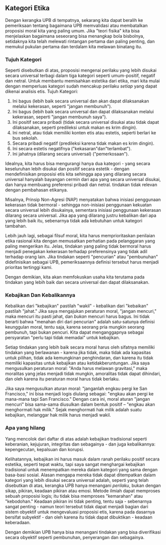 ## Kategori Etika

Dengan kerangka UPB di tempatnya, sekarang kita dapat beralih ke pemeriksaan tentang bagaimana UPB memvalidasi atau membatalkan proposisi moral kita yang paling umum. Jika "teori fisika" kita bisa menjelaskan bagaimana seseorang bisa menangkap bola bisbolnya, setidaknya kita telah melewati rintangan pertama dan paling penting, dan memukul pukulan pertama dan terdalam kita melawan binatang itu.

### Tujuh Kategori

Seperti disebutkan di atas, proposisi mengenai perilaku yang lebih disukai secara universal terbagi dalam tiga kategori seperti umum-positif, negatif dan netral. Untuk membantu memisahkan estetika dari etika, mari kita mulai dengan memperluas kategori sudah mencakup perilaku *setiap* yang dapat dikenai analisis etis. Tujuh Kategori:

1. Ini bagus (lebih baik secara universal dan akan dapat dilaksanakan melalui kekerasan, seperti "jangan membunuh").
2. Ini bagus (lebih baik secara universal dan dapat dilaksanakan melalui kekerasan, seperti "jangan membunuh saya").
3. Ini positif secara pribadi (tidak secara universal disukai atau tidak dapat dilaksanakan, seperti predileksi untuk makan es krim dingin).
4. Ini netral, atau tidak memiliki konten etis atau estetis, seperti berlari ke bus sekolah.
5. Secara pribadi negatif (predileksi karena tidak makan es krim dingin).
6. Ini secara estetis negatifnya ("kekasaran"dan"terlambat").
7. Ini jahatnya (dilarang secara universal) ("pemerkosaan").

Idealnya, kita harus bisa mengurangi hanya dua kategori - yang secara keseluruhan lebih disukai dan positif secara estetik - dengan mendefinisikan proposisi etis kita sehingga apa yang dilarang secara universal hanyalah bayangan cermin dari apa yang secara universal disukai, dan hanya membuang preferensi pribadi dan netral. tindakan tidak relevan dengan pembahasan etikanya.

Misalnya, Prinsip Non-Agresi (NAP) menyatakan bahwa inisiasi penggunaan kekerasan tidak bermoral - sehingga non-inisiasi penggunaan kekuatan secara universal lebih disukainya, sementara inisiasi penggunaan kekerasan dilarang secara universal. Jika apa yang dilarang justru kebalikan dari apa yang lebih baik itu, sebenarnya tidak ada kebutuhan untuk kategori tambahan.

Lebih jauh lagi, sebagai filsuf moral, kita harus memprioritaskan penilaian etika rasional kita dengan memusatkan perhatian pada pelanggaran yang paling mengerikan itu. Jelas, tindakan yang paling tidak bermoral harus menjadi penegakan kekerasan terhadap preferensinya yang tidak adil terhadap orang lain. Jika tindakan seperti "pencurian" atau "pembunuhan" didefinisikan sebagai UPB, pemeriksaannya definisi tersebut harus menjadi prioritas tertinggi kami.

Dengan demikian, kita akan memfokuskan usaha kita terutama pada tindakan yang lebih baik dan secara universal dan dapat dilaksanakan.

### Kebajikan Dan Kebalikannya

Kebalikan dari "kebajikan" pastilah "wakil" - kebalikan dari "kebaikan" pastilah "jahat." Jika saya mengajukan peraturan moral, "jangan mencuri," maka mencuri itu pasti jahat, dan *bukan* mencuri harus bagus. Ini tidak berarti bahwa "menahan diri dari pencurian" adalah satu-satunya definisi keunggulan moral, tentu saja, karena seorang pria mungkin seorang pembunuh, tapi bukan pencuri. Kita dapat menganggapnya sebagai persyaratan "perlu tapi tidak memadai" untuk kebajikan.

Setiap tindakan yang lebih baik secara moral harus oleh sifatnya memiliki tindakan yang berlawanan - karena jika tidak, maka tidak ada kapasitas untuk pilihan, tidak ada kemungkinan penghindaran, dan karena itu tidak memiliki kapasitas untuk kebajikan atau ketidakberuntungan. Jika saya mengusulkan peraturan moral: "Anda harus melawan gravitasi," maka moralitas yang jelas menjadi tidak mungkin, amoralitas tidak dapat dihindari, dan oleh karena itu peraturan moral harus tidak berlaku.

Jika saya mengusulkan aturan moral: "janganlah engkau pergi ke San Francisco," ini bisa menjadi logis diulang sebagai: "engkau akan pergi ke mana-mana tapi San Francisco." Dengan cara ini, moral aturan "jangan mencuri" bisa sama-sama diusulkan dalam bentuk positif – "engkau akan menghormati hak milik." Sejak menghormati hak milik adalah suatu kebajikan, melanggar hak milik harus menjadi wakil.

### Apa yang hilang

Yang mencolok dari daftar di atas adalah kebajikan tradisional seperti keberanian, kejujuran, integritas dan sebagainya - dan juga kebalikannya: kepengecutan, kepalsuan dan korupsi.

Kelihatannya, kebajikan ini harus masuk dalam ranah perilaku positif secara estetika, seperti tepat waktu, tapi saya sangat menghargai kebajikan tradisional untuk menempatkan mereka dalam kategori yang sama dengan basa-basi sosial. Alasan mengapa mereka tidak dapat ditempatkan dalam kategori yang lebih disukai secara universal adalah, seperti yang telah disebutkan di atas, kerangka UPB hanya menangani *perilaku*, bukan dengan sikap, pikiran, keadaan pikiran atau emosi. Metode ilmiah dapat memproses sebuah proposisi logis; itu tidak bisa memproses "kemarahan" atau "kebodohan." Keadaan pikiran ini tidak penting, tentu saja - sebenarnya sangat penting - namun teori tersebut tidak dapat menjadi bagian dari sistem obyektif untuk mengevaluasi proposisi etis, karena pada dasarnya bersifat subyektif - dan oleh karena itu tidak dapat dibuktikan - keadaan keberadaan.

Dengan demikian UPB hanya bisa menangani tindakan yang bisa diverifikasi secara obyektif seperti pembunuhan, penyerangan dan sebagainya.